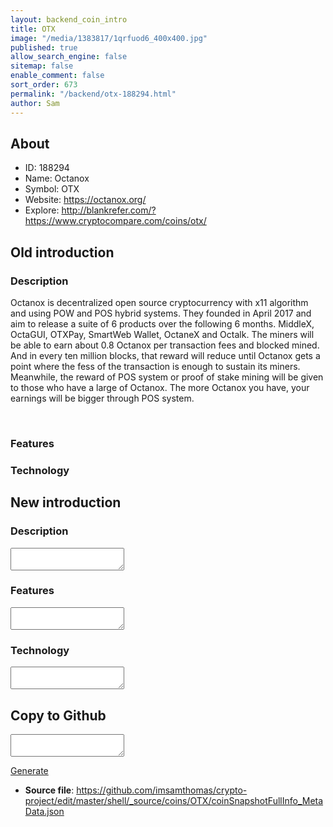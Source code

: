 ```yaml
---
layout: backend_coin_intro
title: OTX
image: "/media/1383817/1qrfuod6_400x400.jpg"
published: true
allow_search_engine: false
sitemap: false
enable_comment: false
sort_order: 673
permalink: "/backend/otx-188294.html"
author: Sam
---
```


## About

- ID: 188294
- Name: Octanox
- Symbol: OTX
- Website: https://octanox.org/
- Explore: http://blankrefer.com/?https://www.cryptocompare.com/coins/otx/


## Old introduction

### Description

<p><span>Octanox is decentralized open source cryptocurrency with x11 algorithm and using POW and POS hybrid systems. They founded in April 2017 and aim to release a suite of 6 products over the following 6 months. MiddleX, OctaGUI, OTXPay, SmartWeb Wallet, OctaneX and Octalk. <span>The miners will be able to earn about 0.8 Octanox per transaction fees and blocked mined. And in every ten million blocks, that reward will reduce until Octanox gets a point where the fess of the transaction is enough to sustain its miners. Meanwhile, the reward of POS system or proof of stake mining will be given to those who have a large of Octanox. The more Octanox you have, your earnings will be bigger through POS system.</span></span></p><p> </p>

### Features


### Technology




## New introduction


### Description
<textarea id="meta_description" name="description"></textarea>

### Features
<textarea id="meta_features" name="features"></textarea>

### Technology
<textarea id="meta_technology" name="technology"></textarea>


## Copy to Github

<textarea id="coinsnapshotfullinfo_metadata"></textarea>

<a href="#gen" onclick="generateMetaDatJson()">Generate</a>

- **Source file**: <a href="https://github.com/imsamthomas/crypto-project/edit/master/shell/_source/coins/OTX/coinSnapshotFullInfo_MetaData.json">https://github.com/imsamthomas/crypto-project/edit/master/shell/_source/coins/OTX/coinSnapshotFullInfo_MetaData.json</a>

